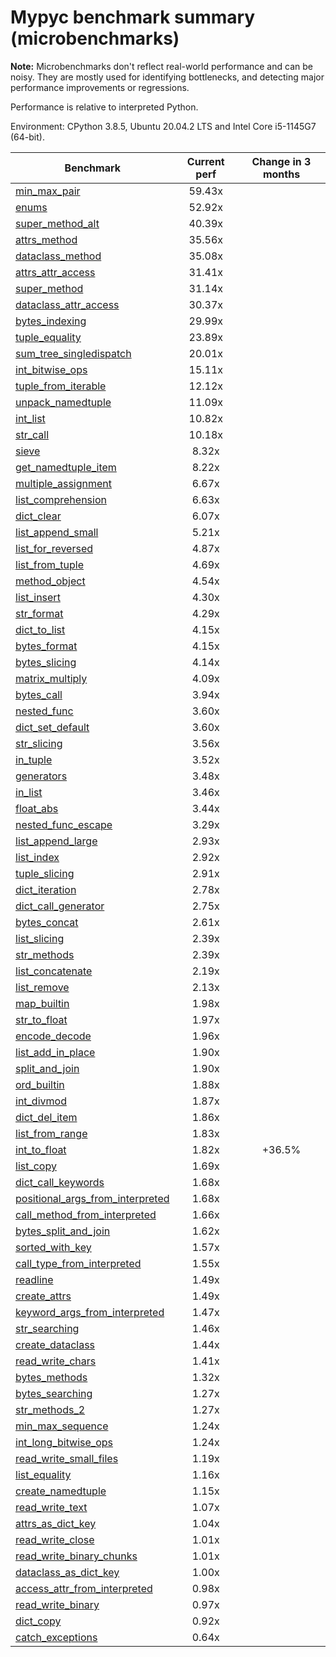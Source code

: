 # Mypyc benchmark summary (microbenchmarks)

**Note:** Microbenchmarks don't reflect real-world performance and can be noisy.
           They are mostly used for identifying bottlenecks, and detecting major performance
           improvements or regressions.

Performance is relative to interpreted Python.

Environment: CPython 3.8.5, Ubuntu 20.04.2 LTS and Intel Core i5-1145G7 (64-bit).

| Benchmark | Current perf | Change in 3 months |
| --- | :---: | :---: |
| [min_max_pair](benchmarks/min_max_pair.md) | 59.43x |  |
| [enums](benchmarks/enums.md) | 52.92x |  |
| [super_method_alt](benchmarks/super_method_alt.md) | 40.39x |  |
| [attrs_method](benchmarks/attrs_method.md) | 35.56x |  |
| [dataclass_method](benchmarks/dataclass_method.md) | 35.08x |  |
| [attrs_attr_access](benchmarks/attrs_attr_access.md) | 31.41x |  |
| [super_method](benchmarks/super_method.md) | 31.14x |  |
| [dataclass_attr_access](benchmarks/dataclass_attr_access.md) | 30.37x |  |
| [bytes_indexing](benchmarks/bytes_indexing.md) | 29.99x |  |
| [tuple_equality](benchmarks/tuple_equality.md) | 23.89x |  |
| [sum_tree_singledispatch](benchmarks/sum_tree_singledispatch.md) | 20.01x |  |
| [int_bitwise_ops](benchmarks/int_bitwise_ops.md) | 15.11x |  |
| [tuple_from_iterable](benchmarks/tuple_from_iterable.md) | 12.12x |  |
| [unpack_namedtuple](benchmarks/unpack_namedtuple.md) | 11.09x |  |
| [int_list](benchmarks/int_list.md) | 10.82x |  |
| [str_call](benchmarks/str_call.md) | 10.18x |  |
| [sieve](benchmarks/sieve.md) | 8.32x |  |
| [get_namedtuple_item](benchmarks/get_namedtuple_item.md) | 8.22x |  |
| [multiple_assignment](benchmarks/multiple_assignment.md) | 6.67x |  |
| [list_comprehension](benchmarks/list_comprehension.md) | 6.63x |  |
| [dict_clear](benchmarks/dict_clear.md) | 6.07x |  |
| [list_append_small](benchmarks/list_append_small.md) | 5.21x |  |
| [list_for_reversed](benchmarks/list_for_reversed.md) | 4.87x |  |
| [list_from_tuple](benchmarks/list_from_tuple.md) | 4.69x |  |
| [method_object](benchmarks/method_object.md) | 4.54x |  |
| [list_insert](benchmarks/list_insert.md) | 4.30x |  |
| [str_format](benchmarks/str_format.md) | 4.29x |  |
| [dict_to_list](benchmarks/dict_to_list.md) | 4.15x |  |
| [bytes_format](benchmarks/bytes_format.md) | 4.15x |  |
| [bytes_slicing](benchmarks/bytes_slicing.md) | 4.14x |  |
| [matrix_multiply](benchmarks/matrix_multiply.md) | 4.09x |  |
| [bytes_call](benchmarks/bytes_call.md) | 3.94x |  |
| [nested_func](benchmarks/nested_func.md) | 3.60x |  |
| [dict_set_default](benchmarks/dict_set_default.md) | 3.60x |  |
| [str_slicing](benchmarks/str_slicing.md) | 3.56x |  |
| [in_tuple](benchmarks/in_tuple.md) | 3.52x |  |
| [generators](benchmarks/generators.md) | 3.48x |  |
| [in_list](benchmarks/in_list.md) | 3.46x |  |
| [float_abs](benchmarks/float_abs.md) | 3.44x |  |
| [nested_func_escape](benchmarks/nested_func_escape.md) | 3.29x |  |
| [list_append_large](benchmarks/list_append_large.md) | 2.93x |  |
| [list_index](benchmarks/list_index.md) | 2.92x |  |
| [tuple_slicing](benchmarks/tuple_slicing.md) | 2.91x |  |
| [dict_iteration](benchmarks/dict_iteration.md) | 2.78x |  |
| [dict_call_generator](benchmarks/dict_call_generator.md) | 2.75x |  |
| [bytes_concat](benchmarks/bytes_concat.md) | 2.61x |  |
| [list_slicing](benchmarks/list_slicing.md) | 2.39x |  |
| [str_methods](benchmarks/str_methods.md) | 2.39x |  |
| [list_concatenate](benchmarks/list_concatenate.md) | 2.19x |  |
| [list_remove](benchmarks/list_remove.md) | 2.13x |  |
| [map_builtin](benchmarks/map_builtin.md) | 1.98x |  |
| [str_to_float](benchmarks/str_to_float.md) | 1.97x |  |
| [encode_decode](benchmarks/encode_decode.md) | 1.96x |  |
| [list_add_in_place](benchmarks/list_add_in_place.md) | 1.90x |  |
| [split_and_join](benchmarks/split_and_join.md) | 1.90x |  |
| [ord_builtin](benchmarks/ord_builtin.md) | 1.88x |  |
| [int_divmod](benchmarks/int_divmod.md) | 1.87x |  |
| [dict_del_item](benchmarks/dict_del_item.md) | 1.86x |  |
| [list_from_range](benchmarks/list_from_range.md) | 1.83x |  |
| [int_to_float](benchmarks/int_to_float.md) | 1.82x | +36.5% |
| [list_copy](benchmarks/list_copy.md) | 1.69x |  |
| [dict_call_keywords](benchmarks/dict_call_keywords.md) | 1.68x |  |
| [positional_args_from_interpreted](benchmarks/positional_args_from_interpreted.md) | 1.68x |  |
| [call_method_from_interpreted](benchmarks/call_method_from_interpreted.md) | 1.66x |  |
| [bytes_split_and_join](benchmarks/bytes_split_and_join.md) | 1.62x |  |
| [sorted_with_key](benchmarks/sorted_with_key.md) | 1.57x |  |
| [call_type_from_interpreted](benchmarks/call_type_from_interpreted.md) | 1.55x |  |
| [readline](benchmarks/readline.md) | 1.49x |  |
| [create_attrs](benchmarks/create_attrs.md) | 1.49x |  |
| [keyword_args_from_interpreted](benchmarks/keyword_args_from_interpreted.md) | 1.47x |  |
| [str_searching](benchmarks/str_searching.md) | 1.46x |  |
| [create_dataclass](benchmarks/create_dataclass.md) | 1.44x |  |
| [read_write_chars](benchmarks/read_write_chars.md) | 1.41x |  |
| [bytes_methods](benchmarks/bytes_methods.md) | 1.32x |  |
| [bytes_searching](benchmarks/bytes_searching.md) | 1.27x |  |
| [str_methods_2](benchmarks/str_methods_2.md) | 1.27x |  |
| [min_max_sequence](benchmarks/min_max_sequence.md) | 1.24x |  |
| [int_long_bitwise_ops](benchmarks/int_long_bitwise_ops.md) | 1.24x |  |
| [read_write_small_files](benchmarks/read_write_small_files.md) | 1.19x |  |
| [list_equality](benchmarks/list_equality.md) | 1.16x |  |
| [create_namedtuple](benchmarks/create_namedtuple.md) | 1.15x |  |
| [read_write_text](benchmarks/read_write_text.md) | 1.07x |  |
| [attrs_as_dict_key](benchmarks/attrs_as_dict_key.md) | 1.04x |  |
| [read_write_close](benchmarks/read_write_close.md) | 1.01x |  |
| [read_write_binary_chunks](benchmarks/read_write_binary_chunks.md) | 1.01x |  |
| [dataclass_as_dict_key](benchmarks/dataclass_as_dict_key.md) | 1.00x |  |
| [access_attr_from_interpreted](benchmarks/access_attr_from_interpreted.md) | 0.98x |  |
| [read_write_binary](benchmarks/read_write_binary.md) | 0.97x |  |
| [dict_copy](benchmarks/dict_copy.md) | 0.92x |  |
| [catch_exceptions](benchmarks/catch_exceptions.md) | 0.64x |  |
